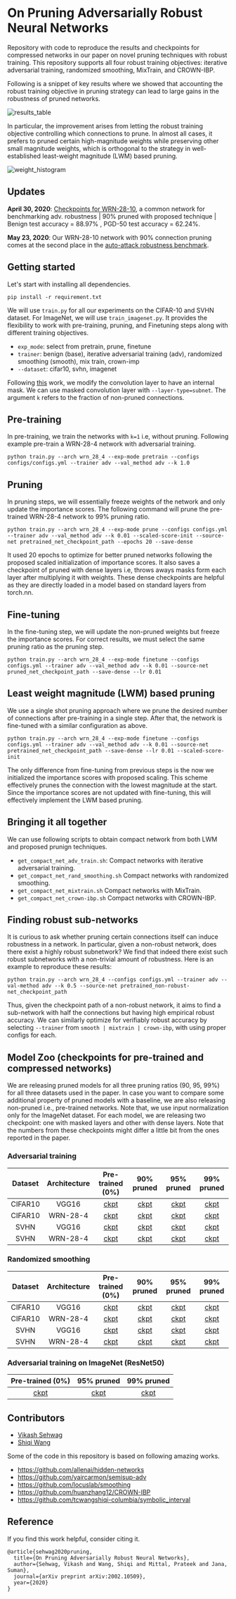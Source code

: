 # On Pruning Adversarially Robust Neural Networks

Repository with code to reproduce the results and checkpoints for compressed networks in our paper on novel pruning techniques with robust training. This repository supports all four robust training objectives: iterative adversarial training, randomized smoothing, MixTrain, and CROWN-IBP.

Following is a snippet of key results where we showed that accounting the robust training objective in pruning strategy can lead to large gains in the robustness of pruned networks. 

![results_table](/images/results_table.png)



In particular, the improvement arises from letting the robust training objective controlling which connections to prune. In almost all cases, it prefers to pruned certain high-magnitude weights while preserving other small magnitude weights, which is orthogonal to the strategy in well-established least-weight magnitude (LWM) based pruning. 

![weight_histogram](/images/weight_histogram.png)

## Updates
**April 30, 2020**: [Checkpoints for WRN-28-10](https://www.dropbox.com/sh/56yyfy16elwbnr8/AADmr7bXgFkrNdoHjKWwIFKqa?dl=0), a common network for benchmarking adv. robustness | 90% pruned with proposed technique | Benign test accuracy = 88.97% , PGD-50 test accuracy = 62.24%. 

**May 23, 2020**: Our WRN-28-10 network with 90% connection pruning comes at the second place in the [auto-attack robustness benchmark](https://github.com/fra31/auto-attack). 

## Getting started

Let's start with installing all dependencies. 

`pip install -r requirement.txt`



We will use `train.py` for all our experiments on the CIFAR-10 and SVHN dataset. For ImageNet, we will use `train_imagenet.py`. It provides the flexibility to work with pre-training, pruning, and Finetuning steps along with different training objectives.

- `exp_mode`: select from pretrain, prune, finetune
- `trainer`: benign (base), iterative adversarial training (adv), randomized smoothing (smooth), mix train, crown-imp 
- `--dataset`: cifar10, svhn, imagenet



Following [this](https://github.com/allenai/hidden-networks) work, we modify the convolution layer to have an internal mask. We can use masked convolution layer with `--layer-type=subnet`. The argument `k` refers to the fraction of non-pruned connections.



## Pre-training

In pre-training, we train the networks with `k=1` i.e, without pruning. Following example pre-train a WRN-28-4 network with adversarial training.

`python train.py --arch wrn_28_4 --exp-mode pretrain --configs configs/configs.yml --trainer adv --val_method adv --k 1.0`



## Pruning

In pruning steps, we will essentially freeze weights of the network and only update the importance scores. The following command will prune the pre-trained WRN-28-4 network to 99% pruning ratio.  

`python train.py --arch wrn_28_4 --exp-mode prune --configs configs.yml --trainer adv --val_method adv --k 0.01 --scaled-score-init --source-net pretrained_net_checkpoint_path --epochs 20 --save-dense`

It used 20 epochs to optimize for better pruned networks following the proposed scaled initialization of importance scores. It also saves a checkpoint of pruned with dense layers i.e, throws aways masks form each layer after multiplying it with weights. These dense checkpoints are helpful as they are directly loaded in a model based on standard layers from torch.nn. 



## Fine-tuning

In the fine-tuning step, we will update the non-pruned weights but freeze the importance scores. For correct results, we must select the same pruning ratio as the pruning step. 

`python train.py --arch wrn_28_4 --exp-mode finetune --configs configs.yml --trainer adv --val_method adv --k 0.01 --source-net pruned_net_checkpoint_path --save-dense --lr 0.01`



## Least weight magnitude (LWM) based pruning 

We use a single shot pruning approach where we prune the desired number of connections after pre-training in a single step. After that, the network is fine-tuned with a similar configuration as above. 

`python train.py --arch wrn_28_4 --exp-mode finetune --configs configs.yml --trainer adv --val_method adv --k 0.01 --source-net pretrained_net_checkpoint_path --save-dense --lr 0.01 --scaled-score-init`

The only difference from fine-tuning from previous steps is the now we initialized the importance scores with proposed scaling. This scheme effectively prunes the connection with the lowest magnitude at the start. Since the importance scores are not updated with fine-tuning, this will effectively implement the LWM based pruning. 



## Bringing it all together

We can use following scripts to obtain compact network from both LWM and proposed prunign techniques. 

- `get_compact_net_adv_train.sh`: Compact networks with iterative adversarial training. 
- `get_compact_net_rand_smoothing.sh` Compact networks with randomized smoothing.
- `get_compact_net_mixtrain.sh` Compact networks with MixTrain. 
- `get_compact_net_crown-ibp.sh` Compact networks with CROWN-IBP.





## Finding robust sub-networks

It is curious to ask whether pruning certain connections itself can induce robustness in a network. In particular, given a non-robust network, does there exist a highly robust subnetwork? We find that indeed there exist such robust subnetworks with a non-trivial amount of robustness. Here is an example to reproduce these results:

`python train.py --arch wrn_28_4 --configs configs.yml --trainer adv --val-method adv --k 0.5 --source-net pretrained_non-robust-net_checkpoint_path`

Thus, given the checkpoint path of a non-robust network, it aims to find a sub-network with half the connections but having high empirical robust accuracy. We can similarly optimize for verifiably robust accuracy by selecting `--trainer` from `smooth | mixtrain | crown-ibp`, with using proper configs for each. 



## Model Zoo (checkpoints for pre-trained and compressed networks)

We are releasing pruned models for all three pruning ratios (90, 95, 99%) for all three datasets used in the paper. In case you want to compare some additional property of pruned models with a baseline, we are also releasing non-pruned i.e., pre-trained networks. Note that, we use input normalization only for the ImageNet dataset. For each model, we are releasing two checkpoint: one with masked layers and other with dense layers. Note that the numbers from these checkpoints might differ a little bit from the ones reported in the paper.

### Adversarial training  

| Dataset | Architecture |                       Pre-trained (0%)                       |                          90% pruned                          |                          95% pruned                          |                          99% pruned                          |
| :-----: | :----------: | :----------------------------------------------------------: | :----------------------------------------------------------: | :----------------------------------------------------------: | :----------------------------------------------------------: |
| CIFAR10 |    VGG16     | [ckpt](https://www.dropbox.com/sh/1037dxc9m4m6wqs/AAD62kuJRuVaoRFOto_jxKJ2a?dl=0) | [ckpt](https://www.dropbox.com/sh/ugf2xokml5uf9s0/AAALs9dvG5fwejfBFU-RbL0ma?dl=0) | [ckpt](https://www.dropbox.com/sh/xehsrmls76k85y0/AAC-QARNd_b4hJYC5V9QwEJXa?dl=0) | [ckpt](https://www.dropbox.com/sh/8zgknaiv8o19o9k/AAAG2ZncZmhdj-Hz9uM46u-ka?dl=0) |
| CIFAR10 |   WRN-28-4   | [ckpt](https://www.dropbox.com/sh/zvqgjd5xx06lh3t/AACT5vYS3S6b33-0uRDjK2Awa?dl=0) | [ckpt](https://www.dropbox.com/sh/b9cyx9ewg5dt981/AADMA9vVVCXe68RwrSZtC9tia?dl=0) | [ckpt](https://www.dropbox.com/sh/cbt8xqq9na4tj1b/AADyPq6J34cUWHB8GvGf_ivDa?dl=0) | [ckpt](https://www.dropbox.com/sh/pjn8thd1fw2pujr/AABcCAH7BEdVrJs0v_gMQ0lTa?dl=0) |
|  SVHN   |    VGG16     | [ckpt](https://www.dropbox.com/sh/jmo7hj25po0r7tl/AAAw756-U1bifArFr_y1GeSCa?dl=0) | [ckpt](https://www.dropbox.com/sh/7pg0aaguyzndx61/AABqL_8-XFhilpywT9jMHCHqa?dl=0) | [ckpt](https://www.dropbox.com/sh/m3t33ku6aqecv4u/AACykFCWN1-QwbMftvk-a-8na?dl=0) | [ckpt](https://www.dropbox.com/sh/d8il3fpzxvx4uhq/AACZF5GVuV5yzc781Ge5kkD9a?dl=0) |
|  SVHN   |   WRN-28-4   | [ckpt](https://www.dropbox.com/sh/0o906gxijsk4ruh/AAAAj-mwEnv7uNgildkeMqC-a?dl=0) | [ckpt](https://www.dropbox.com/sh/9hyh3iwnrjwvgon/AAC2a6vZSrN3DvzVaPeBhQ6Ya?dl=0) | [ckpt](https://www.dropbox.com/sh/5hs67w8yh9crhyx/AAB8Q4u_EE9rDlYkTF-bT95Ta?dl=0) | [ckpt](https://www.dropbox.com/sh/l0c1houep3w61b6/AAB9CXmKnOpmLe_VKkwB4Ovaa?dl=0) |



### Randomized smoothing

| Dataset | Architecture |                       Pre-trained (0%)                       |                          90% pruned                          |                          95% pruned                          |                          99% pruned                          |
| :-----: | :----------: | :----------------------------------------------------------: | :----------------------------------------------------------: | :----------------------------------------------------------: | :----------------------------------------------------------: |
| CIFAR10 |    VGG16     | [ckpt](https://www.dropbox.com/sh/y5n7000qt7004fu/AAC7eRNUkGQvFfoepwn6tTpaa?dl=0) | [ckpt](https://www.dropbox.com/sh/0pwxek9vom9cywl/AACDZ_-lmhsNK9BG1BlzWpLea?dl=0) | [ckpt](https://www.dropbox.com/sh/pe8mfstkxl621hb/AAAohk6M7o-NwRXUsvk-hLfCa?dl=0) | [ckpt](https://www.dropbox.com/sh/iahysjrj1dekzpw/AAAjvfsE9Xu1P_q23lAF7uNoa?dl=0) |
| CIFAR10 |   WRN-28-4   | [ckpt](https://www.dropbox.com/sh/4xwjxiyal1o7qr3/AABnCDX5dNin_NeYxmlS9XpLa?dl=0) | [ckpt](https://www.dropbox.com/sh/6jj33youpc41o4o/AAAfjYboGCg9yZc-XYyL3ABza?dl=0) | [ckpt](https://www.dropbox.com/sh/3qqw15yyza5zi6a/AABDVyGvJcCEyWT6kPDOQ-spa?dl=0) | [ckpt](https://www.dropbox.com/sh/m1dvdgedovb19yp/AACxxW-6xArpiVV4cfY7cwAYa?dl=0) |
|  SVHN   |    VGG16     | [ckpt](https://www.dropbox.com/sh/9k82top60lvngqb/AABAX9wJUBqGmF8akhoWrRA6a?dl=0) | [ckpt](https://www.dropbox.com/sh/7siuxmb6l9d1qt1/AADnA4m4-1k27eZCBkGyU6ena?dl=0) | [ckpt](https://www.dropbox.com/sh/j0eh9jyqpqurvl3/AAAS4awDRQhiyEnNEPNqwlg2a?dl=0) | [ckpt](https://www.dropbox.com/sh/3rnl9uea4cb44vs/AACaTNrTsp5JybLoCAGzid-4a?dl=0) |
|  SVHN   |   WRN-28-4   | [ckpt](https://www.dropbox.com/sh/m5he7uskva23sfr/AADUlbsXAxuROXFo7Bt2U8R6a?dl=0) | [ckpt](https://www.dropbox.com/sh/hzymmaem17pcr68/AADeFeEZJ4X2fo6WCiqfA1tFa?dl=0) | [ckpt](https://www.dropbox.com/sh/b8kqbkcsmxlhdt9/AABFYwwUHxj3-cnCgL3f0pota?dl=0) | [ckpt](https://www.dropbox.com/sh/g2z07aucy9tw4z8/AABJ1inIcVX2UFdD3e75vjMNa?dl=0) |



### Adversarial training on ImageNet (ResNet50)

|                       Pre-trained (0%)                       |                          95% pruned                          |                          99% pruned                          |
| :----------------------------------------------------------: | :----------------------------------------------------------: | :----------------------------------------------------------: |
| [ckpt](https://www.dropbox.com/sh/z9m0mp6jkdp0ovi/AACtN93nnlp-u48WOgeuzb8Ra?dl=0) | [ckpt](https://www.dropbox.com/sh/w003d06uga1ylu4/AADBY9zbz9dgGYi2Ir2ZyINAa?dl=0) | [ckpt](https://www.dropbox.com/sh/i9i1i50een62zae/AAAq-HNkEsYS8dEmQY3sU4ERa?dl=0) |



## Contributors

* [Vikash Sehwag](https://vsehwag.github.io/)
* [Shiqi Wang](https://www.cs.columbia.edu/~tcwangshiqi/)



Some of the code in this repository is based on following amazing works.

* https://github.com/allenai/hidden-networks
* https://github.com/yaircarmon/semisup-adv
* https://github.com/locuslab/smoothing
* https://github.com/huanzhang12/CROWN-IBP
* https://github.com/tcwangshiqi-columbia/symbolic_interval



## Reference

If you find this work helpful, consider citing it. 
```
@article{sehwag2020pruning,
  title={On Pruning Adversarially Robust Neural Networks},
  author={Sehwag, Vikash and Wang, Shiqi and Mittal, Prateek and Jana, Suman},
  journal={arXiv preprint arXiv:2002.10509},
  year={2020}
}
